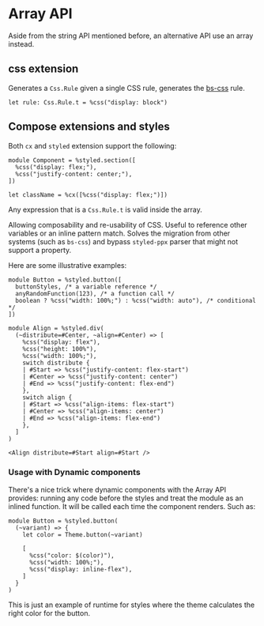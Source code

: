 # Array API

Aside from the string API mentioned before, an alternative API use an array instead.

## css extension

Generates a `Css.Rule` given a single CSS rule, generates the [bs-css](https://github.com/giraud/bs-css) rule.

```rescript
let rule: Css.Rule.t = %css("display: block")
```

## Compose extensions and styles

Both `cx` and `styled` extension support the following:

```rescript
module Component = %styled.section([
  %css("display: flex;"),
  %css("justify-content: center;"),
])

let className = %cx([%css("display: flex;")])
```

Any expression that is a `Css.Rule.t` is valid inside the array.

Allowing composability and re-usability of CSS. Useful to reference other variables or an inline pattern match. Solves the migration from other systems (such as `bs-css`) and bypass `styled-ppx` parser that might not support a property.

Here are some illustrative examples:

```rescript
module Button = %styled.button([
  buttonStyles, /* a variable reference */
  anyRandomFunction(123), /* a function call */
  boolean ? %css("width: 100%;") : %css("width: auto"), /* conditional */
])

```

```rescript
module Align = %styled.div(
  (~distribute=#Center, ~align=#Center) => [
    %css("display: flex"),
    %css("height: 100%"),
    %css("width: 100%;"),
    switch distribute {
    | #Start => %css("justify-content: flex-start")
    | #Center => %css("justify-content: center")
    | #End => %css("justify-content: flex-end")
    },
    switch align {
    | #Start => %css("align-items: flex-start")
    | #Center => %css("align-items: center")
    | #End => %css("align-items: flex-end")
    },
  ]
)

<Align distribute=#Start align=#Start />
```

### Usage with Dynamic components

There's a nice trick where dynamic components with the Array API provides: running any code before the styles and treat the module as an inlined function. It will be called each time the component renders. Such as:

```rescript
module Button = %styled.button(
  (~variant) => {
    let color = Theme.button(~variant)

    [
      %css("color: $(color)"),
      %css("width: 100%;"),
      %css("display: inline-flex"),
    ]
  }
)
```

This is just an example of runtime for styles where the theme calculates the right color for the button.
